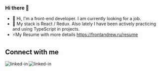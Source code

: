 ### Hi there 👋

- 👋 Hi, I'm a front-end developer. I am currently looking for a job.
- 🔭 My stack is React /  Redux. Also lately I have been actively practicing and using TypeScript in projects.
- ⚡My Resume with more details https://frontandrew.ru/resume

<!--
**Myakis/Myakis** is a ✨ _special_ ✨ repository because its `README.md` (this file) appears on your GitHub profile.

Here are some ideas to get you started:

- 🔭 I’m currently working on ...
- 🌱 I’m currently learning ...
- 👯 I’m looking to collaborate on ...
- 🤔 I’m looking for help with ...
- 💬 Ask me about ...
- 📫 How to reach me: ...
- 😄 Pronouns: ...
- ⚡ Fun fact: ...
-->



## Connect with me

[<img align="left" alt="linked-in" src="https://img.shields.io/badge/linkedin-%230077B5.svg?&style=for-the-badge&logo=linkedin&logoColor=white" />](https://www.linkedin.com/in/frontandrew/)

<!-- [<img align="left" alt="linked-in" src="https://img.shields.io/badge/headhunter-%23ff0000.svg?&style=for-the-badge&logoColor=white" />]() -->

[<img align="left" alt="linked-in" src="https://img.shields.io/badge/telegram-%230077B5.svg?&style=for-the-badge&logo=telegram&logoColor=white" />](https://t.me/ydfvnu)
<!-- 
[<img align="left" alt="linked-in" src="https://img.shields.io/badge/instagram-%23E1306C.svg?&style=for-the-badge&logo=instagram&logoColor=white" />](https://www.instagram.com/myakishevl/) -->


